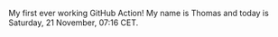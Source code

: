 My first ever working GitHub Action!
My name is Thomas and today is Saturday, 21 November, 07:16 CET. 
